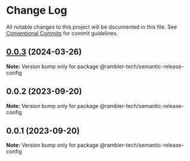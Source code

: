 # Change Log

All notable changes to this project will be documented in this file.
See [Conventional Commits](https://conventionalcommits.org) for commit guidelines.

## [0.0.3](https://github.com/rambler-digital-solutions/rambler-configs/compare/@rambler-tech/semantic-release-config@0.0.2...@rambler-tech/semantic-release-config@0.0.3) (2024-03-26)

**Note:** Version bump only for package @rambler-tech/semantic-release-config

## 0.0.2 (2023-09-20)

**Note:** Version bump only for package @rambler-tech/semantic-release-config

## 0.0.1 (2023-09-20)

**Note:** Version bump only for package @rambler-tech/semantic-release-config
